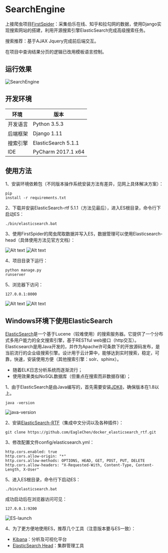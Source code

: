# SearchEngine
上接爬虫项目[FirstSpider](https://github.com/yipwinghong/FirstSpider)：采集伯乐在线、知乎和拉勾网的数据，使用Django实现搜索网站的搭建，利用开源搜索引擎ElasticSearch完成高级搜索任务。    
    
搜索推荐：基于AJAX Jquery完成前后端交互。     
   
在项目中查询结果分页的逻辑已改用模板语言控制。
 
## 运行效果
![SearchEngine](https://ywh-oss.oss-cn-shenzhen.aliyuncs.com/SearchEngine-1.gif)
 
## 开发环境
环境 | 版本
---|---
开发语言 | Python 3.5.3
后端框架 | Django 1.11
搜索引擎 | ElasticSearch 5.1.1
IDE | PyCharm 2017.1 x64


## 使用方法

1、安装环境依赖包（不同版本操作系统安装方法有差异，见网上具体解决方案）：<pre><code>pip install -r requirements.txt</code></pre>

2、下载并安装ElasticSearch-rtf 5.1.1（方法见最后），进入ES根目录，命令行下启动ES：
<pre><code>./bin/elasticsearch.bat</code></pre>

3、使用FirstSpider的爬虫爬取数据并写入ES，数据管理可以使用Elasticsearch-head（具体使用方法见官方文档）：      

![Alt text](https://ywh-oss.oss-cn-shenzhen.aliyuncs.com/SearchEngine.jpg)
![Alt text](https://ywh-oss.oss-cn-shenzhen.aliyuncs.com/SearchEngine2.jpg)
 
4、项目目录下运行：<pre><code>python manage.py runserver</code></pre>

5、浏览器下访问：<pre><code>127.0.0.1:8000</code></pre>
![Alt text](https://github.com/yipwinghong/SearchEngine/blob/master/Screenshots/3.jpg)
![Alt text](https://github.com/yipwinghong/SearchEngine/blob/master/Screenshots/4.jpg)
 
 
## Windows环境下使用ElasticSearch
[ElasticSearch](https://www.elastic.co/cn/)是一个基于Lucene（较难使用）的搜索服务器。它提供了一个分布式多用户能力的全文搜索引擎，基于RESTful web接口（http交互）。Elasticsearch是用Java开发的，并作为Apache许可条款下的开放源码发布，是当前流行的企业级搜索引擎。设计用于云计算中，能够达到实时搜索，稳定，可靠，快速，安装使用方便（其他搜索引擎：solr、sphinx）。      
- 随着ELK日志分析系统而逐渐流行；     
- 使用效果类似NoSQL数据库（但重点在搜索而非数据存储）；     
        
1、由于ElasticSearch是由Java编写的，首先需要安装[JDK8](http://www.oracle.com/technetwork/java/javase/downloads/jdk8-downloads-2133151.html)，确保版本在1.8以上。        
<pre><code>java -version</code></pre>
![java-version](http://ooaovpott.bkt.clouddn.com/java-vers.jpg)
    
2、安装[ElasticSearch-RTF](https://github.com/medcl/elasticsearch-rtf)（集成中文分词以及各种插件）：
<pre><code>git clone https://github.com/EagleChen/docker_elasticsearch_rtf.git</code></pre>

3、修改配置文件config/elasticsearch.yml：
<pre><code>http.cors.enabled: true
http.cors.allow-origin: "*"
http.cors.allow-methods: OPTIONS, HEAD, GET, POST, PUT, DELETE
http.cors.allow-headers: "X-Requested-With, Content-Type, Content-Length, X-User"</code></pre>

5、进入ES根目录，命令行下启动ES：
<pre><code>./bin/elasticsearch.bat</code></pre>
成功启动后在浏览器访问可见：
<pre><code>127.0.0.1:9200</code></pre>
![ES-launch](http://ooaovpott.bkt.clouddn.com/ES-launch.png)

4、为了更方便地使用ES，推荐几个工具（注意版本要与ES一致）：        
- [Kibana](https://www.elastic.co/downloads/kibana)：分析及可视化平台        
- [ElasticSearch Head](https://github.com/mobz/elasticsearch-head)：集群管理工具

